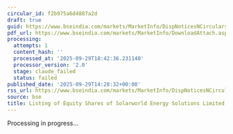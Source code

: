 ```yaml
---
circular_id: f2b975a6d4887a2d
draft: true
guid: https://www.bseindia.com/markets/MarketInfo/DispNoticesNCirculars.aspx?Noticeid={9106C8FD-1398-4943-84DF-17EC6FB5ACC8}&noticeno=20250929-77&dt=09/29/2025&icount=77&totcount=87&flag=0
pdf_url: https://www.bseindia.com/markets/MarketInfo/DownloadAttach.aspx?id=20250929-77&attachedId=4d1e65e4-dec2-4c82-8c38-a212410dd883
processing:
  attempts: 1
  content_hash: ''
  processed_at: '2025-09-29T18:42:36.231140'
  processor_version: '2.0'
  stage: claude_failed
  status: failed
published_date: '2025-09-29T14:28:32+00:00'
rss_url: https://www.bseindia.com/markets/MarketInfo/DispNoticesNCirculars.aspx?Noticeid={9106C8FD-1398-4943-84DF-17EC6FB5ACC8}&noticeno=20250929-77&dt=09/29/2025&icount=77&totcount=87&flag=0
source: bse
title: Listing of Equity Shares of Solarworld Energy Solutions Limited
---
```


Processing in progress...